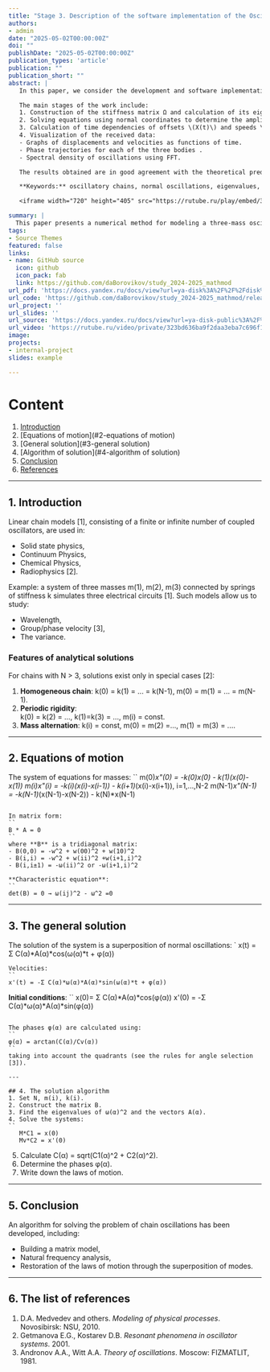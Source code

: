 ```yaml
---
title: "Stage 3. Description of the software implementation of the Oscillation Chain project"
authors:
- admin
date: "2025-05-02T00:00:00Z"
doi: ""
publishDate: "2025-05-02T00:00:00Z"
publication_types: 'article'
publication: ""
publication_short: ""
abstract: |
   In this paper, we consider the development and software implementation of a method for modeling oscillatory chains in the Julia language. The aim of the study was to study the dynamics of a three-massive system consisting of three links with spring stiffness (k=[1,1,1,1]) and mass(m=[1,2,1]), as well as to visualize its main characteristics: displacements, velocities, phase trajectories and spectral densities of vibrations 

   The main stages of the work include:
   1. Construction of the stiffness matrix Ω and calculation of its eigenvalues and vectors.  
   2. Solving equations using normal coordinates to determine the amplitudes(C) and phases(alpha) of each normal oscillation.  
   3. Calculation of time dependencies of offsets \(X(t)\) and speeds \(V(t)\) on a uniform grid of \(2^{13}\) points in the interval \(t\in[0.80]\).  
   4. Visualization of the received data:
   - Graphs of displacements and velocities as functions of time.  
   - Phase trajectories for each of the three bodies .  
   - Spectral density of oscillations using FFT. 

   The results obtained are in good agreement with the theoretical predictions of normal oscillation modes: the amplitude-phase relations and spectral peaks visible on the graphs correspond to the natural frequencies of the system. This confirms the correctness of the developed algorithm and the implemented software package.

   **Keywords:** oscillatory chains, normal oscillations, eigenvalues, phase trajectory, spectral density, Julia.

   <iframe width="720" height="405" src="https://rutube.ru/play/embed/323bd636ba9f2daa3eba7c696f1003d4/" frameBorder="0" allow="clipboard-write; autoplay" webkitAllowFullScreen mozallowfullscreen allowFullScreen></iframe>

summary: |
  This paper presents a numerical method for modeling a three-mass oscillatory chain in the Julia language. The study includes constructing a stiffness matrix, calculating its eigenvalues and vectors, as well as solving for the amplitudes and phases of normal modes. The time dependences of the displacements and velocities in the interval \(t\in [0.80]\) with \(2^{13}\) points were calculated. To analyze the dynamics of the system, time series graphs, phase trajectories, and spectral densities are constructed using the fast Fourier transform. The obtained natural frequencies and forms of normal oscillations are in good agreement with the theory, which confirms the correctness of the developed algorithm.
tags:
- Source Themes
featured: false
links:
- name: GitHub source
  icon: github
  icon_pack: fab
  link: https://github.com/daBorovikov/study_2024-2025_mathmod
url_pdf: 'https://docs.yandex.ru/docs/view?url=ya-disk%3A%2F%2F%2Fdisk%2Freport-2.pdf&name=report-2.pdf&uid=641931395'
url_code: 'https://github.com/daBorovikov/study_2024-2025_mathmod/releases/tag/v1.3.1'
url_project: ''
url_slides: ''
url_source: 'https://docs.yandex.ru/docs/view?url=ya-disk-public%3A%2F%2Fb8Nq4N8dwaj%2FoqClBOxGaevtLqpQ4BsQlPlp6PTDqZRwJE%2FVhWQcp5XGYGI7CD4Eq%2FJ6bpmRyOJonT3VoXnDag%3D%3D&name=%D0%9C%D0%B5%D0%B4%D0%B2%D0%B5%D0%B4%D0%B5%D0%B2_%D0%94_%D0%90_%D0%9C%D0%BE%D0%B4%D0%B5%D0%BB%D0%B8%D1%80%D0%BE%D0%B2%D0%B0%D0%BD%D0%B8%D0%B5_%D1%84%D0%B8%D0%B7%D0%B8%D1%87%D0%B5%D1%81%D0%BA%D0%B8%D1%85_%D0%BF%D1%80%D0%BE%D1%86%D0%B5%D1%81%D1%81%D0%BE%D0%B2_%D0%B8_%D1%8F%D0%B2%D0%BB%D0%B5%D0%BD%D0%B8%D0%B9_%D0%BD%D0%B0_%D0%9F%D0%9A.pdf&nosw=1'
url_video: 'https://rutube.ru/video/private/323bd636ba9f2daa3eba7c696f1003d4/?r=wd'
image:
projects:
- internal-project
slides: example

---
```


# Content  
1. [Introduction](#1-Introduction)  
2. [Equations of motion](#2-equations of motion)
3. [General solution](#3-general solution)
4. [Algorithm of solution](#4-algorithm of solution)
5. [Conclusion](#5-conclusion)
6. [References](#6-references)  

---

## 1. Introduction  
Linear chain models [1], consisting of a finite or infinite number of coupled oscillators, are used in:  
- Solid state physics,  
- Continuum Physics,
- Chemical Physics,  
- Radiophysics [2].  

Example: a system of three masses m(1), m(2), m(3) connected by springs of stiffness k simulates three electrical circuits [1]. Such models allow us to study:  
- Wavelength,  
- Group/phase velocity [3],  
- The variance.  

### Features of analytical solutions  
For chains with N > 3, solutions exist only in special cases [2]:
1. **Homogeneous chain**:
k(0) = k(1) = ... = k(N-1),
m(0) = m(1) = ... = m(N-1).
2. **Periodic rigidity**:  
   k(0) = k(2) = ..., k(1)=k(3) = ...,
m(i) = const.
3. **Mass alternation**:
k(i) = const,
m(0) = m(2) =..., m(1) = m(3) = ....  

---

## 2. Equations of motion  
The system of equations for masses:
``
m(0)*x"(0) = -k(0)*x(0) - k(1)*(x(0)-x(1))
m(i)*x"(i) = -k(i)*(x(i)-x(i-1)) - k(i+1)*(x(i)-x(i+1)), i=1,...,N-2
m(N-1)*x"(N-1) = -k(N-1)*(x(N-1)-x(N-2)) - k(N)*x(N-1)  
```

In matrix form:
``
B * A = 0  
``
where **B** is a tridiagonal matrix:
- B(0,0) = -w^2 + w(00)^2 + w(10)^2
- B(i,i) = -w^2 + w(ii)^2 +w(i+1,i)^2  
- B(i,i±1) = -ω(ii)^2 or -ω(i+1,i)^2  

**Characteristic equation**:
``
det(B) = 0 → ω(ij)^2 - ω^2 =0  
```

---

## 3. The general solution  
The solution of the system is a superposition of normal oscillations:
`
x(t) = Σ C(α)*A(α)*cos(ω(α)*t + φ(α))  
```
Velocities:
``
x'(t) = -Σ C(α)*ω(α)*A(α)*sin(ω(α)*t + φ(α))  
```

**Initial conditions**:
``
x(0)= Σ C(α)*A(α)*cos(φ(α))
x'(0) = -Σ C(α)*ω(α)*A(α)*sin(φ(α))  
```

The phases φ(α) are calculated using:
``
φ(α) = arctan(C(α)/Cv(α))
``
taking into account the quadrants (see the rules for angle selection [3]).

---

## 4. The solution algorithm  
1. Set N, m(i), k(i).
2. Construct the matrix B.  
3. Find the eigenvalues of ω(α)^2 and the vectors A(α).
4. Solve the systems:
``
   M*C1 = x(0)  
   Mv*C2 = x'(0)  
   ```  
5. Calculate C(α) = sqrt(C1(α)^2 + C2(α)^2).  
6. Determine the phases φ(α).
7. Write down the laws of motion.  

---

## 5. Conclusion  
An algorithm for solving the problem of chain oscillations has been developed, including:  
- Building a matrix model,  
- Natural frequency analysis,  
- Restoration of the laws of motion through the superposition of modes.  

---

## 6. The list of references  
1. D.A. Medvedev and others. *Modeling of physical processes*. Novosibirsk: NSU, 2010.
2. Getmanova E.G., Kostarev D.B. *Resonant phenomena in oscillator systems*. 2001.
3. Andronov A.A., Witt A.A. *Theory of oscillations*. Moscow: FIZMATLIT, 1981.  
```
